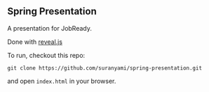 Spring Presentation
-------------------

A presentation for JobReady.

Done with [reveal.js](http://lab.hakim.se/reveal-js/)

To run, checkout this repo:

    git clone https://github.com/suranyami/spring-presentation.git

and open `index.html` in your browser.
